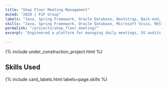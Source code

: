 ```yaml
---
title: "Shop Floor Meeting Management"
muted: "2020 | F2F Group"
labels: "Java, Spring Framework, Oracle Database, Bootstrap, Back-end, Front-end, System Architecture, -Default"
skills: "Java, Spring Framework, Oracle Database, Microsoft Visio, RESTful, Thymeleaf, Bootstrap, jQuery, JavaScript, HTML, CSS, WildFly, Trello, Agile, Git, GitHub, Back-end, Front-end, System Architecture, System Design, -Default"
permalink: "/projects/shop_floor_meeting/"
excerpt: "Engineered a platform for managing daily meetings, 5S audits, HSE, production, suggestions, and Kaizen sessions. The platform features dynamic wall screens, tracks risk management, and is accessible to client representatives."
 
---
```


{% include under_construction_project.html %}

## Skills Used

{% include card_labels.html labels=page.skills %}